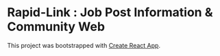 # Rapid-Link : Job Post Information & Community Web 

This project was bootstrapped with [Create React App](https://github.com/facebook/create-react-app).


